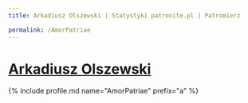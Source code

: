 ```yaml
---
title: Arkadiusz Olszewski | Statystyki patronite.pl | Patromierz

permalink: /AmorPatriae
---
```


# [Arkadiusz Olszewski](https://patronite.pl/AmorPatriae)

{% include profile.md name="AmorPatriae" prefix="a" %}
